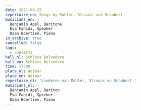 ```yaml
---
date: 2021-09-25
repertoire_en: Songs by Mahler, Strauss and Schubert
musicians_en: |
  Benjamin Appl, Baritone
  Éva Fahidi, Speaker
  Daan Boertien, Piano
in_archive: true
cancelled: false
tags:
  - concerts
hall_nl: Schloss Belvedere
hall_en: Schloss Belvedere
time: 17:00
place_nl: Weimar
place_en: Weimar
repertoire_nl: 'Liederen van Mahler, Strauss en Schubert '
musicians_nl: |
  Benjamin Appl, Bariton
  Éva Fahidi, Spreker
  Daan Boertien, Piano
---
```

